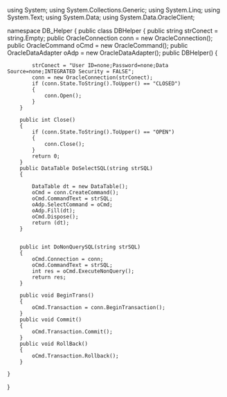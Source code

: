 using System;
using System.Collections.Generic;
using System.Linq;
using System.Text;
using System.Data;
using System.Data.OracleClient;

namespace DB_Helper
{
    public class DBHelper
    {
        public string strConect = string.Empty;
        public OracleConnection conn = new OracleConnection();
        public OracleCommand oCmd = new OracleCommand();
        public OracleDataAdapter oAdp = new OracleDataAdapter();
        public DBHelper()
        {

            strConect = "User ID=none;Password=none;Data Source=none;INTEGRATED Security = FALSE";
            conn = new OracleConnection(strConect);
            if (conn.State.ToString().ToUpper() == "CLOSED")
            {
                conn.Open();
            }
        }

        public int Close()
        {
            if (conn.State.ToString().ToUpper() == "OPEN")
            {
                conn.Close();
            }
            return 0;
        }
        public DataTable DoSelectSQL(string strSQL)
        {

            DataTable dt = new DataTable();
            oCmd = conn.CreateCommand();
            oCmd.CommandText = strSQL;
            oAdp.SelectCommand = oCmd;
            oAdp.Fill(dt);
            oCmd.Dispose();
            return (dt);
        }


        public int DoNonQuerySQL(string strSQL)
        {
            oCmd.Connection = conn;
            oCmd.CommandText = strSQL;
            int res = oCmd.ExecuteNonQuery();
            return res;
        }

        public void BeginTrans()
        {
            oCmd.Transaction = conn.BeginTransaction();
        }
        public void Commit()
        {
            oCmd.Transaction.Commit();
        }
        public void RollBack()
        {
            oCmd.Transaction.Rollback();
        }

    }
}
